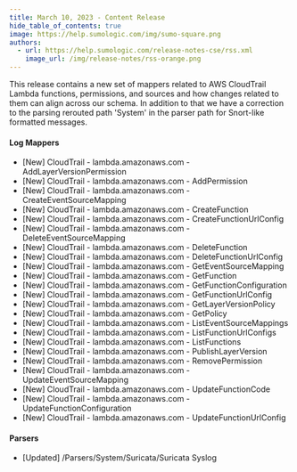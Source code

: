 ```yaml
---
title: March 10, 2023 - Content Release
hide_table_of_contents: true
image: https://help.sumologic.com/img/sumo-square.png
authors:
  - url: https://help.sumologic.com/release-notes-cse/rss.xml
    image_url: /img/release-notes/rss-orange.png
---
```


This release contains a new set of mappers related to AWS CloudTrail Lambda functions, permissions, and sources and how changes related to them can align across our schema. In addition to that we have a correction to the parsing rerouted path 'System' in the parser path for Snort-like formatted messages.

#### Log Mappers
* [New] CloudTrail - lambda.amazonaws.com - AddLayerVersionPermission
* [New] CloudTrail - lambda.amazonaws.com - AddPermission
* [New] CloudTrail - lambda.amazonaws.com - CreateEventSourceMapping
* [New] CloudTrail - lambda.amazonaws.com - CreateFunction
* [New] CloudTrail - lambda.amazonaws.com - CreateFunctionUrlConfig
* [New] CloudTrail - lambda.amazonaws.com - DeleteEventSourceMapping
* [New] CloudTrail - lambda.amazonaws.com - DeleteFunction
* [New] CloudTrail - lambda.amazonaws.com - DeleteFunctionUrlConfig
* [New] CloudTrail - lambda.amazonaws.com - GetEventSourceMapping
* [New] CloudTrail - lambda.amazonaws.com - GetFunction
* [New] CloudTrail - lambda.amazonaws.com - GetFunctionConfiguration
* [New] CloudTrail - lambda.amazonaws.com - GetFunctionUrlConfig
* [New] CloudTrail - lambda.amazonaws.com - GetLayerVersionPolicy
* [New] CloudTrail - lambda.amazonaws.com - GetPolicy
* [New] CloudTrail - lambda.amazonaws.com - ListEventSourceMappings
* [New] CloudTrail - lambda.amazonaws.com - ListFunctionUrlConfigs
* [New] CloudTrail - lambda.amazonaws.com - ListFunctions
* [New] CloudTrail - lambda.amazonaws.com - PublishLayerVersion
* [New] CloudTrail - lambda.amazonaws.com - RemovePermission
* [New] CloudTrail - lambda.amazonaws.com - UpdateEventSourceMapping
* [New] CloudTrail - lambda.amazonaws.com - UpdateFunctionCode
* [New] CloudTrail - lambda.amazonaws.com - UpdateFunctionConfiguration
* [New] CloudTrail - lambda.amazonaws.com - UpdateFunctionUrlConfig

#### Parsers
* [Updated] /Parsers/System/Suricata/Suricata Syslog